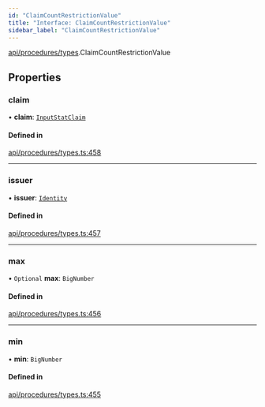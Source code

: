 ```yaml
---
id: "ClaimCountRestrictionValue"
title: "Interface: ClaimCountRestrictionValue"
sidebar_label: "ClaimCountRestrictionValue"
---
```


[api/procedures/types](../../../../../modules/API/Procedures/Types/Types.md).ClaimCountRestrictionValue

## Properties

### claim

• **claim**: [`InputStatClaim`](../../../../../modules/API/Entities/Types/Types.md#inputstatclaim)

#### Defined in

[api/procedures/types.ts:458](https://github.com/PolymeshAssociation/polymesh-sdk/blob/fedc4714f/src/api/procedures/types.ts#L458)

___

### issuer

• **issuer**: [`Identity`](../../../../../classes/API/Entities/Identity/Identity.md)

#### Defined in

[api/procedures/types.ts:457](https://github.com/PolymeshAssociation/polymesh-sdk/blob/fedc4714f/src/api/procedures/types.ts#L457)

___

### max

• `Optional` **max**: `BigNumber`

#### Defined in

[api/procedures/types.ts:456](https://github.com/PolymeshAssociation/polymesh-sdk/blob/fedc4714f/src/api/procedures/types.ts#L456)

___

### min

• **min**: `BigNumber`

#### Defined in

[api/procedures/types.ts:455](https://github.com/PolymeshAssociation/polymesh-sdk/blob/fedc4714f/src/api/procedures/types.ts#L455)
